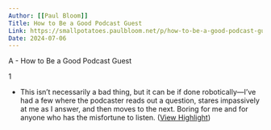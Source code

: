 ```yaml
---
Author: [[Paul Bloom]]
Title: How to Be a Good Podcast Guest
Link: https://smallpotatoes.paulbloom.net/p/how-to-be-a-good-podcast-guest
Date: 2024-07-06
---
```

A - How to Be a Good Podcast Guest

1
- This isn’t necessarily a bad thing, but it can be if done robotically—I’ve had a few where the podcaster reads out a question, stares impassively at me as I answer, and then moves to the next. Boring for me and for anyone who has the misfortune to listen. ([View Highlight](https://read.readwise.io/read/01hq8y7bkf8n3mn0vq3ncwmsar))
